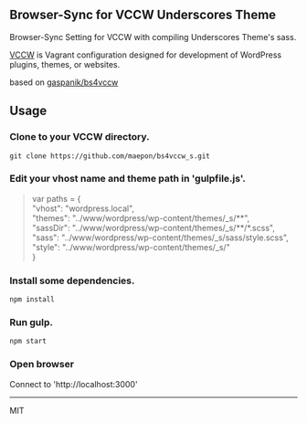 ## Browser-Sync for VCCW Underscores Theme

Browser-Sync Setting for VCCW with compiling Underscores Theme's sass.

[VCCW](http://vccw.cc/) is Vagrant configuration designed for development of WordPress plugins, themes, or websites.

based on [gaspanik/bs4vccw](https://github.com/gaspanik/bs4vccw)

## Usage

### Clone to your VCCW directory. 

	git clone https://github.com/maepon/bs4vccw_s.git
		
### Edit your vhost name and theme path in 'gulpfile.js'.

> var paths = {  
>   "vhost": "wordpress.local",  
>   "themes": "../www/wordpress/wp-content/themes/_s/\*\*",  
>  "sassDir": "../www/wordpress/wp-content/themes/_s/\*\*/*.scss",  
>  "sass": "../www/wordpress/wp-content/themes/_s/sass/style.scss",  
>  "style": "../www/wordpress/wp-content/themes/_s/"  
> }


### Install some dependencies.

	npm install

### Run gulp.

	npm start

### Open browser

Connect to 'http://localhost:3000'

---
MIT

